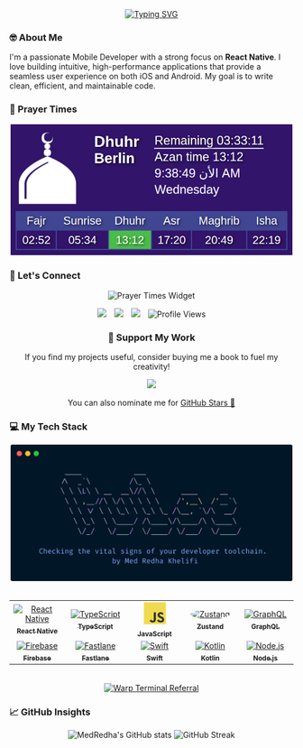  <div align="center">
  <a href="https://git.io/typing-svg">
    <img src="https://readme-typing-svg.herokuapp.com?font=Fira+Code&size=40&color=F73F6C&center=true&vCenter=true&width=1000&height=60&lines=Hello+World!+I'm+Med+Redha+👋;React+Native+Expert;Mobile+App+Enthusiast;Turning+Ideas+into+Reality" alt="Typing SVG">
  </a>
</div>

### 🤓 About Me

I'm a passionate Mobile Developer with a strong focus on **React Native**. I love building intuitive,
high-performance applications that provide a seamless user experience on both iOS and Android. My goal is to
write clean, efficient, and maintainable code.

### 🕌 Prayer Times

<p align="center">
 <img src="prayer-widget.png" alt="Prayer Times Widget for Berlin" width=500>
</p>

### 🔗 Let's Connect
<div align="center">
 
![Prayer Times Widget](https://github.com/MedRedha/MedRedha/actions/workflows/prayer-widget.yml/badge.svg?branch=master)

</div>
<p align="center">
  <a href="mailto:redha@wuud-team.com" style="text-decoration: none; margin: 5px;">
    <img src="https://img.shields.io/badge/Gmail-D14836?style=for-the-badge&logo=gmail&logoColor=white"/>
  </a>
  <a href="https://www.upwork.com/freelancers/~01737d1dbf0aecc147" style="text-decoration: none; margin: 5px;">
    <img src="https://img.shields.io/badge/UpWork-6FDA44?style=for-the-badge&logo=Upwork&logoColor=white"/>
  </a>
  <a href="https://wuud-team.com/" style="text-decoration: none; margin: 5px;">
    <img src="https://img.shields.io/badge/My_Website-00A7E1?style=for-the-badge&logo=google-chrome&logoColor=white"/>
  </a>
  <a href="https://github.com/MedRedha" style="text-decoration: none; margin: 5px;">
    <img src="https://komarev.com/ghpvc/?username=MedRedha&label=Profile+Views&color=00968f&style=for-the-badge" alt="Profile Views"/>
  </a>
</p>

<div align="center">
  <h3>💖 Support My Work</h3>
  <p>If you find my projects useful, consider buying me a book to fuel my creativity!</p>
  <a href="https://www.buymeacoffee.com/medredha"><img src="https://img.buymeacoffee.com/button-api/?text=Buy me a book&emoji=📖&slug=medredha&button_colour=FFDD00&font_colour=000000&font_family=Lato&outline_colour=000000&coffee_colour=ffffff" /></a>
  <p>You can also nominate me for <a href='https://stars.github.com/nominate/'>GitHub Stars 🌟</a></p>
</div>

### 💻 My Tech Stack

<div align="center">
  <a href="https://gist.github.com/MedRedha/eb8b8d4b1c4d7492e09d04360adc5812" title="Pulse" align="center">
    <img src="https://github.com/MedRedha/Pulse/blob/main/pulse.png?raw=true" alt="Pulse Script Logo" width=500/>
  </a>
</div>
<br />
<table width="100%" align="center">
  <tr>
    <td align="center" width="150">
      <a href="https://reactnative.dev/">
        <img src="https://www.vectorlogo.zone/logos/reactjs/reactjs-icon.svg" width="40" height="40" alt="React Native" />
        <br /><sub><b>React Native</b></sub>
      </a>
    </td>
    <td align="center" width="150">
      <a href="https://www.typescriptlang.org/">
        <img src="https://www.vectorlogo.zone/logos/typescriptlang/typescriptlang-icon.svg" width="40" height="40" alt="TypeScript" />
        <br /><sub><b>TypeScript</b></sub>
      </a>
    </td>
    <td align="center" width="150">
      <a href="https://developer.mozilla.org/en-US/docs/Web/JavaScript">
        <img src="https://raw.githubusercontent.com/devicons/devicon/master/icons/javascript/javascript-original.svg" width="40" height="40" alt="JavaScript" />
        <br /><sub><b>JavaScript</b></sub>
      </a>
    </td>
    <td align="center" width="150">
      <a href="https://github.com/pmndrs/zustand">
        <img src="https://user-images.githubusercontent.com/958486/218346783-72be5ae3-b953-4dd7-b239-788a882fdad6.svg" width="40" height="40" alt="Zustand" style="border-radius: 50%;" />
        <br /><sub><b>Zustand</b></sub>
      </a>
    </td>
     <td align="center" width="150">
      <a href="https://graphql.org/">
        <img src="https://www.vectorlogo.zone/logos/graphql/graphql-icon.svg" width="40" height="40" alt="GraphQL" />
        <br /><sub><b>GraphQL</b></sub>
      </a>
    </td>
  </tr>
  <tr>
    <td align="center" width="150">
      <a href="https://firebase.google.com/">
        <img src="https://www.vectorlogo.zone/logos/firebase/firebase-icon.svg" width="40" height="40" alt="Firebase" />
        <br /><sub><b>Firebase</b></sub>
      </a>
    </td>
    <td align="center" width="150">
      <a href="https://fastlane.tools/">
        <img src="https://static-00.iconduck.com/assets.00/fastlane-icon-2048x1979-kwha11r8.png" width="40" height="40" alt="Fastlane" />
        <br /><sub><b>Fastlane</b></sub>
      </a>
    </td>
    <td align="center" width="150">
      <a href="https://developer.apple.com/swift/">
        <img src="https://www.vectorlogo.zone/logos/swift/swift-icon.svg" width="40" height="40" alt="Swift" />
        <br /><sub><b>Swift</b></sub>
      </a>
    </td>
    <td align="center" width="150">
      <a href="https://kotlinlang.org/">
        <img src="https://www.vectorlogo.zone/logos/kotlinlang/kotlinlang-icon.svg" width="40" height="40" alt="Kotlin" />
        <br /><sub><b>Kotlin</b></sub>
      </a>
    </td>
    <td align="center" width="150">
      <a href="https://nodejs.org/">
        <img src="https://www.vectorlogo.zone/logos/nodejs/nodejs-icon.svg" width="40" height="40" alt="Node.js" />
        <br /><sub><b>Node.js</b></sub>
      </a>
    </td>
  </tr>
</table>
<br />
<div align="center">
  <a href="https://app.warp.dev/referral/2E4V46" title="Get Warp - The Ultimate CLI Experience" align="center">
    <img align="center" src="https://gist.githubusercontent.com/MedRedha/0acc2bb25ffac4bc4d661b34ca21ce81/raw/5c535c85a06c508666865e276ebf20933499df5b/logo.svg" width=300 alt="Warp Terminal Referral"/>
  </a>
</div>

### 📈 GitHub Insights

<p align="center">
  <img src="https://github-readme-stats.vercel.app/api?username=MedRedha&show_icons=true&theme=dracula" alt="MedRedha's GitHub stats" />
  <img src="https://github-readme-streak-stats.herokuapp.com/?user=MedRedha&theme=highcontrast" alt="GitHub Streak" />
</p>
